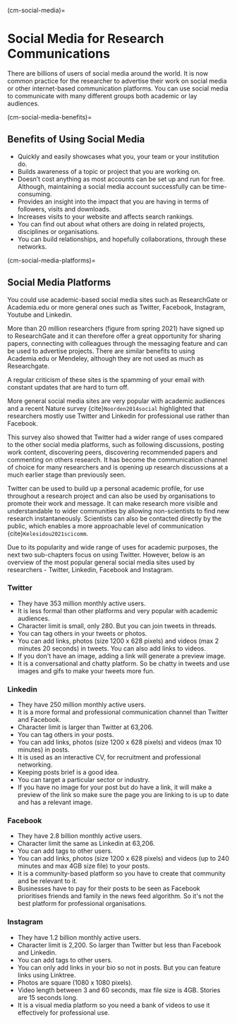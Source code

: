 (cm-social-media)=
# Social Media for Research Communications

There are billions of users of social media around the world.
It is now common practice for the researcher to advertise their work on social media or other internet-based communication platforms.
You can use social media to communicate with many different groups both academic or lay audiences.

(cm-social-media-benefits)=
## Benefits of Using Social Media

* Quickly and easily showcases what you, your team or your institution do.
* Builds awareness of a topic or project that you are working on.
* Doesn’t cost anything as most accounts can be set up and run for free.
Although, maintaining a social media account successfully can be time-consuming.
* Provides an insight into the impact that you are having in terms of followers, visits and downloads.
* Increases visits to your website and affects search rankings.
* You can find out about what others are doing in related projects, disciplines or organisations.
* You can build relationships, and hopefully collaborations, through these networks.

(cm-social-media-platforms)=
## Social Media Platforms

You could use academic-based social media sites such as ResearchGate or Academia.edu or more general ones such as Twitter, Facebook, Instagram, Youtube and Linkedin.

More than 20 million researchers (figure from spring 2021) have signed up to ResearchGate and it can therefore offer a great opportunity for sharing papers, connecting with colleagues through the messaging feature and can be used to advertise projects.
There are similar benefits to using Academia.edu or Mendeley, although they are not used as much as Researchgate.

A regular criticism of these sites is the spamming of your email with constant updates that are hard to turn off.

More general social media sites are very popular with academic audiences and a recent Nature survey {cite}`Noorden2014social` highlighted that researchers mostly use Twitter and Linkedin for professional use rather than Facebook.

This survey also showed that Twitter had a wider range of uses compared to the other social media platforms, such as following discussions, posting work content, discovering peers, discovering recommended papers and commenting on others research.
It has become the communication channel of choice for many researchers and is opening up research discussions at a much earlier stage than previously seen.

Twitter can be used to build up a personal academic profile, for use throughout a research project and can also be used by organisations to promote their work and message.
It can make research more visible and understandable to wider communities by allowing non-scientists to find new research instantaneously.
Scientists can also be contacted directly by the public, which enables a more approachable level of communication {cite}`Kelesidou2021scicomm`.

Due to its popularity and wide range of uses for academic purposes, the next two sub-chapters focus on using Twitter.
However, below is an overview of the most popular general social media sites used by researchers - Twitter, Linkedin, Facebook and Instagram.

### Twitter

* They have 353 million monthly active users.
* It is less formal than other platforms and very popular with academic audiences.
* Character limit is small, only 280. But you can join tweets in threads.
* You can tag others in your tweets or photos.
* You can add links, photos (size 1200 x 628 pixels) and videos (max 2 minutes 20 seconds) in tweets. You can also add links to videos.
* If you don't have an image, adding a link will generate a preview image. 
* It is a conversational and chatty platform. So be chatty in tweets and use images and gifs to make your tweets more fun. 

### Linkedin

* They have 250 million monthly active users.
* It is a more formal and professional communication channel than Twitter and Facebook.
* Character limit is larger than Twitter at 63,206.
* You can tag others in your posts.
* You can add links, photos (size 1200 x 628 pixels) and videos (max 10 minutes) in posts.
* It is used as an interactive CV, for recruitment and professional networking.
* Keeping posts brief is a good idea.
* You can target a particular sector or industry.
* If you have no image for your post but do have a link, it will make a preview of the link so make sure the page you are linking to is up to date and has a relevant image.

### Facebook

* They have 2.8 billion monthly active users.
* Character limit the same as Linkedin at 63,206.
* You can add tags to other users.
* You can add links, photos (size 1200 x 628 pixels) and videos (up to 240 minutes and max 4GB size file) to your posts.
* It is a community-based platform so you have to create that community and be relevant to it.
* Businesses have to pay for their posts to be seen as Facebook prioritises friends and family in the news feed algorithm.
So it's not the best platform for professional organisations.

### Instagram

* They have 1.2 billion monthly active users.
* Character limit is 2,200.
So larger than Twitter but less than Facebook and Linkedin.
* You can add tags to other users.
* You can only add links in your bio so not in posts.
But you can feature links using Linktree.
* Photos are square (1080 x 1080 pixels).
* Video length between 3 and 60 seconds, max file size is 4GB.
Stories are 15 seconds long.
* It is a visual media platform so you need a bank of videos to use it effectively for professional use.
